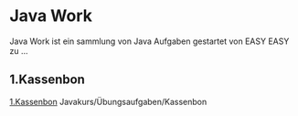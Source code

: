 # Java Work

Java Work ist ein sammlung von Java Aufgaben gestartet von EASY EASY zu ...

## 1.Kassenbon

[1.Kassenbon](https://wiki.freitagsrunde.org/Javakurs/%C3%9Cbungsaufgaben/Kassenbon) Javakurs/Übungsaufgaben/Kassenbon

## 